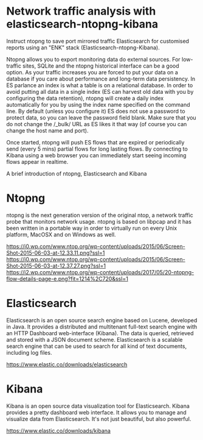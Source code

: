 # Network traffic analysis with elasticsearch-ntopng-kibana

Instruct ntopng to save port mirrored traffic Elasticsearch for customised reports using an "ENK" stack (Elasticsearch-ntopng-Kibana).

Ntopng allows you to export monitoring data do external sources. For low-traffic sites, SQLite and the ntopng historical interface can be a good option. As your traffic increases you are forced to put your data on a database if you care about performance and long-term data persistency. 
 In ES parlance an index is what a table is on a relational database. In order to avoid putting all data in a single index (ES can harvest old data with you by configuring the data retention), ntopng will create a daily index automatically for you by using the index name specified on the command line. By default (unless you configure it) ES does not use a password to protect data, so you can leave the password field blank. Make sure that you do not change the /_bulk/ URL as ES likes it that way (of course you can change the host name and port).

Once started, ntopng will push ES flows that are expired or periodically send (every 5 mins) partial flows for long lasting flows. By connecting to Kibana using a web browser you can immediately start seeing incoming flows appear in realtime.

A brief introduction of ntopng,  Elasticsearch and Kibana

# Ntopng
ntopng is the next generation version of the original ntop, a network traffic probe that monitors network usage. ntopng is based on libpcap and it has been written in a portable way in order to virtually run on every Unix platform, MacOSX and on Windows as well.

  https://i0.wp.com/www.ntop.org/wp-content/uploads/2015/06/Screen-Shot-2015-06-03-at-12.33.11.png?ssl=1
  https://i0.wp.com/www.ntop.org/wp-content/uploads/2015/06/Screen-Shot-2015-06-03-at-12.37.27.png?ssl=1
  https://i2.wp.com/www.ntop.org/wp-content/uploads/2017/05/20-ntopng-flow-details-page-e.png?fit=1214%2C720&ssl=1

# Elasticsearch
Elasticsearch is an open source search engine based on Lucene, developed in Java. It provides a distributed and multitenant full-text search engine with an HTTP Dashboard web-interface (Kibana). The data is queried, retrieved and stored with a JSON document scheme. Elasticsearch is a scalable search engine that can be used to search for all kind of text documents, including log files.

  https://www.elastic.co/downloads/elasticsearch

# Kibana
Kibana is an open source data visualization tool for Elasticsearch. Kibana provides a pretty dashboard web interface. It allows you to manage and visualize data from Elasticsearch. It's not just beautiful, but also powerful.

  https://www.elastic.co/downloads/kibana
